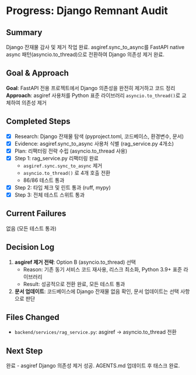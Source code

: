 # Progress: Django Remnant Audit

## Summary
Django 잔재물 감사 및 제거 작업 완료. asgiref.sync_to_async를 FastAPI native async 패턴(asyncio.to_thread)으로 전환하여 Django 의존성 제거 완료.

## Goal & Approach
**Goal**: FastAPI 전용 프로젝트에서 Django 의존성을 완전히 제거하고 코드 정리
**Approach**: asgiref 사용처를 Python 표준 라이브러리 `asyncio.to_thread()`로 교체하여 의존성 제거

## Completed Steps
- [x] Research: Django 잔재물 탐색 (pyproject.toml, 코드베이스, 환경변수, 문서)
- [x] Evidence: asgiref.sync_to_async 사용처 식별 (rag_service.py 4개소)
- [x] Plan: 리팩터링 전략 수립 (asyncio.to_thread 사용)
- [x] Step 1: rag_service.py 리팩터링 완료
  - `asgiref.sync.sync_to_async` 제거
  - `asyncio.to_thread()` 로 4개 호출 전환
  - 86/86 테스트 통과
- [x] Step 2: 타입 체크 및 린트 통과 (ruff, mypy)
- [x] Step 3: 전체 테스트 스위트 통과

## Current Failures
없음 (모든 테스트 통과)

## Decision Log
1. **asgiref 제거 전략**: Option B (asyncio.to_thread) 선택
   - Reason: 기존 동기 서비스 코드 재사용, 리스크 최소화, Python 3.9+ 표준 라이브러리
   - Result: 성공적으로 전환 완료, 모든 테스트 통과
2. **문서 업데이트**: 코드베이스에 Django 잔재물 없음 확인, 문서 업데이트는 선택 사항으로 판단

## Files Changed
- `backend/services/rag_service.py`: asgiref → asyncio.to_thread 전환

## Next Step
완료 - asgiref Django 의존성 제거 성공. AGENTS.md 업데이트 후 태스크 완료.
